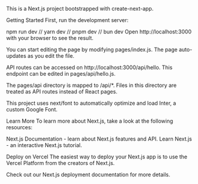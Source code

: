 This is a Next.js project bootstrapped with create-next-app.

Getting Started
First, run the development server:

npm run dev //
yarn dev //
pnpm dev //
bun dev
 Open http://localhost:3000 with your browser to see the result.

You can start editing the page by modifying pages/index.js. The page auto-updates as you edit the file.

API routes can be accessed on http://localhost:3000/api/hello. This endpoint can be edited in pages/api/hello.js.

The pages/api directory is mapped to /api/*. Files in this directory are treated as API routes instead of React pages.

This project uses next/font to automatically optimize and load Inter, a custom Google Font.

Learn More
To learn more about Next.js, take a look at the following resources:

Next.js Documentation - learn about Next.js features and API.
Learn Next.js - an interactive Next.js tutorial.


Deploy on Vercel
The easiest way to deploy your Next.js app is to use the Vercel Platform from the creators of Next.js.

Check out our Next.js deployment documentation for more details.

